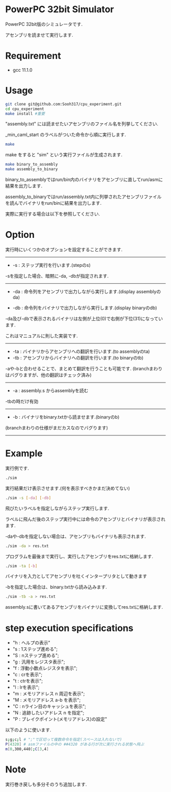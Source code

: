 
# PowerPC 32bit Simulator
 
PowerPC 32bit版のシミュレータです.

アセンブリを読ませて実行します.
 
 
# Requirement
 
* gcc 11.1.0
 
# Usage
  
```bash
git clone git@github.com:Sooh317/cpu_experiment.git
cd cpu_experiment
make install #重要
```
"assembly.txt" には読ませたいアセンブリのファイル名を列挙してください.

_min_caml_start のラベルがついた命令から順に実行します.

```bash
make
```
make をすると "sim" という実行ファイルが生成されます.
```bash
make binary_to_assembly
make assembly_to_binary
```
binary_to_assemblyではrun/bin内のバイナリをアセンブリに直してrun/asmに結果を出力します.

assembly_to_binaryではrun/assembly.txt内に列挙されたアセンブリファイルを読んでバイナリをrun/binに結果を出力します.

実際に実行する場合は以下を参照してください.


# Option

実行時にいくつかのオプションを設定することができます.
****
 * -s : ステップ実行を行います.(stepのs)

-sを指定した場合、暗黙に-da, -dbが指定されます.


****

 * -da : 命令列をアセンブリで出力しながら実行します.(display assemblyのda)


 * -db : 命令列をバイナリで出力しながら実行します.(display binaryのdb)

-da及び-dbで表示されるバイナリは左側が上位(0)で右側が下位(31)になっています.

これはマニュアルに則した実装です.

***

 * -ta : バイナリからアセンブリへの翻訳を行います.(to assemblyのta)
 * -tb : アセンブリからバイナリへの翻訳を行います.(to binaryのtb)

-aや-bと合わせることで、まとめて翻訳を行うことも可能です.
(branchまわりはバグりますが、他の翻訳はチェック済み)

***

 * -a : assembly.s からassemblyを読む

-tbの時だけ有効

***
 * -b : バイナリをbinary.txtから読ませます.(binaryのb)

(branchまわりの仕様がまだカスなのでバグります)
***

# Example

実行例です.

```bash
./sim 
```
実行結果だけ表示させます.(何を表示すべきかまだ決めてない)

```bash
./sim -s [-da] [-db]
```
飛びたいラベルを指定しながらステップ実行します.

ラベルに飛んだ後のステップ実行中には命令のアセンブリとバイナリが表示されます.

-daや-dbを指定しない場合は、アセンブリもバイナリも表示されます.

```bash
./sim -da > res.txt
```
プログラムを最後まで実行し、実行したアセンブリをres.txtに格納します.


```bash
./sim -ta [-b]
```
バイナリを入力としてアセンブリを吐くインタープリタとして動きます

-bを指定した場合は、binary.txtから読み込みます.

```bash
./sim -tb -a > res.txt
```
assembly.sに書いてあるアセンブリをバイナリに変換してres.txtに格納します.

# step execution specifications
 - "h : ヘルプの表示"
 - "s : 1ステップ進める";
 - "S : nステップ進める"; 
 - "g : 汎用をレジスタ表示";
 - "f : 浮動小数点レジスタを表示";
 - "c : crを表示";
 - "t : ctrを表示";
 - "l : lrを表示";
 - "m : メモリアドレス n 周辺を表示";
 - "M : メモリアドレス a-b を表示";
 - "C : nライン目のキャッシュを表示";
 - "N : 追跡したいアドレス n を指定";
 - "P : ブレイクポイント(メモリアドレス)の設定"
  
以下のように使います.
```bash
s;g;c;l # ";"で区切って複数命令を指定(スペースは入れないで)
P[4320] # asmファイルの中の ##4320 がある行が次に実行される状態へ飛ぶ
m[0,300,440];C[3,4]
```

# Note
 
実行巻き戻しも多分そのうち追加します.